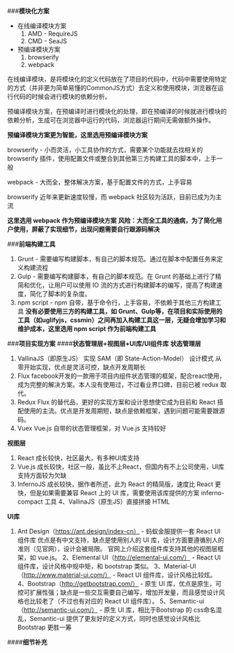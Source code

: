 ###**模块化方案**
- 在线编译模块方案
	1. AMD - RequireJS
	2. CMD - SeaJS
- 预编译模块方案
	1. browserify
	2. webpack

在线编译模块，是将模块化的定义代码放在了项目的代码中，代码中需要使用特定的方式（并非更为简单易懂的CommonJS方式）去定义和使用模块，浏览器在运行代码的时候会进行模块的依赖分析。

预编译模块方案，在预编译时进行模块化的处理，即在预编译的时候就进行模块的依赖分析，生成可在浏览器中运行的代码，浏览器运行期间无需做额外操作。

**预编译模块方案更为智能，这里选用预编译模块方案**

browserify - 小而灵活，小工具协作的方式，需要某个功能就去找相关的 browserify 插件，使用配置文件或整合到其他第三方构建工具的脚本中，上手一般

webpack - 大而全，整体解决方案，基于配置文件的方式，上手容易

browserify 近年来更新速度较慢，而 webpack 社区较为活跃，目前已成为为主流

**这里选用 webpack 作为预编译模块方案**
**风险：大而全工具的通病，为了简化用户使用，屏蔽了实现细节，出现问题需要自行跟源码解决**

###**前端构建工具**
1. Grunt - 需要编写构建脚本，有自己的脚本规范。通过在脚本中配置任务来定义构建流程
2. Gulp - 需要编写构建脚本，有自己的脚本规范。在 Grunt 的基础上进行了精简和优化，让用户可以使用 IO 流的方式进行构建脚本的编写，提高了构建速度，简化了脚本的复杂度。
3. npm script - npm 自带，基于命令行，上手容易，不依赖于其他三方构建工具
**没有必要使用三方的构建工具，如 Grunt、Gulp等，在项目和实际使用的工具（如uglifyjs，cssmin）之间再加入构建工具这一层，无疑会增加学习和维护成本，这里选用 npm script 作为前端构建工具**

###**项目实现方案**
####**状态管理层+视图层+UI库/UI组件库**
**状态管理层**
1. VallinaJS（即原生JS） 实现 SAM（即 State-Action-Model） 设计模式
从零开始实现，优点是灵活可控，缺点开发周期长
2. Flux
facebook开发的一款用于项目内组件状态管理的框架，配合react使用，成为完整的解决方案。本人没有使用过，不过看业界口碑，目前已被 redux 取代。
3. Redux
Flux 的替代品，更好的实现方案和设计思想使它成为目前和 React 搭配使用的主流。优点是开发周期短，缺点是依赖框架，遇到问题可能需要跟源码。
4. Vuex
Vue.js 自带的状态管理框架，对 Vue.js 支持较好

**视图层**
1. React
成长较快，社区最大，有多种UI库支持
2. Vue.js
成长较快，社区一般，虽比不上React，但国内有不上公司使用，UI库支持方面较为欠缺
3. InfernoJS
成长较快，据作者所述，此为 React 的精简版，速度比 React 更快，但是如果需要兼容 React 上的 UI 库，需要使用该库提供的方案 inferno-compact 工具
4、VallinaJS（原生JS）直接拼接 HTML

**UI库**
1. Ant Design（https://ant.design/index-cn） - 蚂蚁金服提供一套 React UI 组件库
优点是有中文支持，缺点是使用别人的 UI 库，设计方面要遵循别人的准则（见官网），设计会被局限。
官网上介绍这套组件库支持其他的视图层框架，如 vue.js。
2、Elemental UI（http://elemental-ui.com/） - React UI 组件库，设计风格中规中矩，和 bootstrap 类似。
3、Material-UI（http://www.material-ui.com/） - React UI 组件库，设计风格比较炫。
4、Bootstrap（http://getbootstrap.com/） - 原生 UI 库，优点是原生，可控可扩展性强；缺点是一些交互需要自己编写，增加开发量，而且感觉设计风格也比较老了（不过也有对应的 React UI 组件库）。
5、Semantic-ui（http://semantic-ui.com/） - 原生 UI 库，相比于Bootstrap 的 css命名混乱，Semantic-ui 提供了更友好的定义方式，同时也感觉设计风格比 Bootstrap 更胜一筹

####**细节补充**



